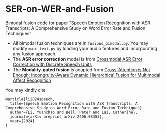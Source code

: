 # SER-on-WER-and-Fusion
Bimodal fusion code for paper "Speech Emotion Recognition with ASR Transcripts: A Comprehensive Study on Word Error Rate and Fusion Techniques"

- All bimodal fusion techniques are in ```fusions_bimodal.py```. You may modify ```main_text.py``` by loading your audio features and incorporating any fusion approach.
- The **ASR error correction** model is from [Crossmodal ASR Error Correction with Discrete Speech Units](https://github.com/yc-li20/Crossmodal_AEC)
- The **Modality-gated fusion** is adapted from [Cross-Attention is Not Enough: Incongruity-Aware Dynamic Hierarchical Fusion for Multimodal Affect Recognition](https://arxiv.org/abs/2305.13583)

You may kindly cite

```
@article{li2024speech,
  title={Speech Emotion Recognition with ASR Transcripts: A Comprehensive Study on Word Error Rate and Fusion Techniques},
  author={Li, Yuanchao and Bell, Peter and Lai, Catherine},
  journal={arXiv preprint arXiv:2406.08353},
  year={2024}
}
```
